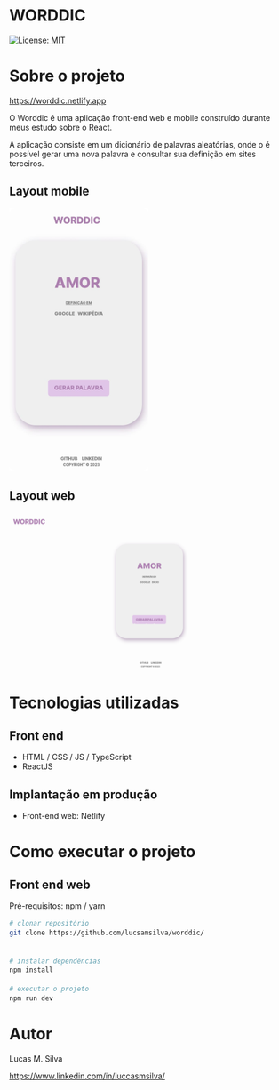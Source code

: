 # WORDDIC 

[![License: MIT](https://img.shields.io/badge/License-MIT-purple.svg)](https://github.com/lucsamsilva/worddic/blob/main/LICENSE)



# Sobre o projeto

https://worddic.netlify.app

O Worddic é uma aplicação front-end web e mobile construído durante meus estudo sobre o React. 

A aplicação consiste em um dicionário de palavras aleatórias, onde o é possível gerar uma nova palavra e consultar sua definição em 
sites terceiros.  

## Layout mobile
<img src="https://github.com/lucsamsilva/assets/blob/main/Worddic/layout-mobile.png"  alt="Descrição da Imagem" width="250" >

## Layout web
![Web 1](https://github.com/lucsamsilva/assets/blob/main/Worddic/layout-web.png)


# Tecnologias utilizadas

## Front end
- HTML / CSS / JS / TypeScript
- ReactJS

## Implantação em produção

- Front-end web: Netlify


# Como executar o projeto

## Front end web
Pré-requisitos: npm / yarn

```bash
# clonar repositório
git clone https://github.com/lucsamsilva/worddic/


# instalar dependências
npm install

# executar o projeto
npm run dev
```

# Autor

Lucas M. Silva

https://www.linkedin.com/in/luccasmsilva/
